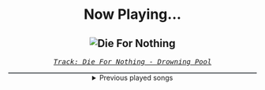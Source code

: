 <div align="center"> 
<h1>Now Playing...</h1>

![Die For Nothing](https://i.scdn.co/image/ab67616d00001e02d061406454b8d5912e0884ab)
--
_<samp><a href="https://open.spotify.com/track/6HX4pedxzrVgzJ6R8OEgms">Track: Die For Nothing - Drowning Pool</a></samp>_

<div style="border: 1px #4B5054 solid"></div>
<details>
  <summary>
    Previous played songs
  </summary>
  <table>
    <thead>
      <tr>
        <th>
          Artist
        </th>
        <th>
          Song
        </th>
        <th>
          Link
        </th>
      </tr>
    </thead>
    <tbody>
      <tr><td>Drowning Pool</td><td>Die For Nothing</td><td><a href="https://open.spotify.com/track/6HX4pedxzrVgzJ6R8OEgms">https://open.spotify.com/track/6HX4pedxzrVgzJ6R8OEgms</a></td></tr><tr><td>Drowning Pool</td><td>Anytime, Anyplace</td><td><a href="https://open.spotify.com/track/3cSYdYfINrEr2DMwDdA0uv">https://open.spotify.com/track/3cSYdYfINrEr2DMwDdA0uv</a></td></tr><tr><td>Drowning Pool</td><td>One Way Prophecy</td><td><a href="https://open.spotify.com/track/4znR3CsdY7auo8MB2RsL9a">https://open.spotify.com/track/4znR3CsdY7auo8MB2RsL9a</a></td></tr><tr><td>Drowning Pool</td><td>Apathetic</td><td><a href="https://open.spotify.com/track/4dMLdsH0Tnp0UG0Z77xcUS">https://open.spotify.com/track/4dMLdsH0Tnp0UG0Z77xcUS</a></td></tr><tr><td>Drowning Pool</td><td>Blindfold</td><td><a href="https://open.spotify.com/track/6z5678MyxD6voZbYRv8uTb">https://open.spotify.com/track/6z5678MyxD6voZbYRv8uTb</a></td></tr><tr><td>Drowning Pool</td><td>In Memory Of</td><td><a href="https://open.spotify.com/track/50Xv8c0Ht8WkGSEUW56Zw1">https://open.spotify.com/track/50Xv8c0Ht8WkGSEUW56Zw1</a></td></tr><tr><td>Drowning Pool</td><td>Skip to the End</td><td><a href="https://open.spotify.com/track/0fEEaCT4QGAszQ0sVqqhdU">https://open.spotify.com/track/0fEEaCT4QGAszQ0sVqqhdU</a></td></tr><tr><td>Drowning Pool</td><td>Bleed Wth You</td><td><a href="https://open.spotify.com/track/10QDAxIc1FuhhpL5b9rlxL">https://open.spotify.com/track/10QDAxIc1FuhhpL5b9rlxL</a></td></tr><tr><td>Drowning Pool</td><td>Understand</td><td><a href="https://open.spotify.com/track/4QdrM0GvbQAz1HYJ1abrHy">https://open.spotify.com/track/4QdrM0GvbQAz1HYJ1abrHy</a></td></tr><tr><td>Drowning Pool</td><td>Broken Again</td><td><a href="https://open.spotify.com/track/7xZIacS3dgPwaX0X6Tqa8O">https://open.spotify.com/track/7xZIacS3dgPwaX0X6Tqa8O</a></td></tr><tr><td>Drowning Pool</td><td>Life of Misery</td><td><a href="https://open.spotify.com/track/7rVJO4dQ60zMqsuj1tG2Hw">https://open.spotify.com/track/7rVJO4dQ60zMqsuj1tG2Hw</a></td></tr><tr><td>Drowning Pool</td><td>Low Crawl</td><td><a href="https://open.spotify.com/track/6bIWtwp7nPW2wJX0T25BFl">https://open.spotify.com/track/6bIWtwp7nPW2wJX0T25BFl</a></td></tr><tr><td>Drowning Pool</td><td>Saturday Night</td><td><a href="https://open.spotify.com/track/6J5bO6Cuupylk6yjgR722b">https://open.spotify.com/track/6J5bO6Cuupylk6yjgR722b</a></td></tr><tr><td>Drowning Pool</td><td>Digging These Holes</td><td><a href="https://open.spotify.com/track/0eyCznuxWttSQJCSz2dHoz">https://open.spotify.com/track/0eyCznuxWttSQJCSz2dHoz</a></td></tr><tr><td>Drowning Pool</td><td>One Finger and a Fist</td><td><a href="https://open.spotify.com/track/6PdEKf8CyyZfrFAGFi37gb">https://open.spotify.com/track/6PdEKf8CyyZfrFAGFi37gb</a></td></tr><tr><td>Motionless In White</td><td>Another Life: Motion Picture Collection (feat. Kerli)</td><td><a href="https://open.spotify.com/track/599YDzq35vEIGAE6CLO9OV">https://open.spotify.com/track/599YDzq35vEIGAE6CLO9OV</a></td></tr><tr><td>Bad Omens</td><td>Just Pretend</td><td><a href="https://open.spotify.com/track/1H4Y9uW4N0LsxJUz0VnaPJ">https://open.spotify.com/track/1H4Y9uW4N0LsxJUz0VnaPJ</a></td></tr><tr><td>Sabaton</td><td>Midway</td><td><a href="https://open.spotify.com/track/176KqQctKgo5GsQWhbRcYl">https://open.spotify.com/track/176KqQctKgo5GsQWhbRcYl</a></td></tr><tr><td>Sabaton</td><td>To Hell and Back</td><td><a href="https://open.spotify.com/track/1BrgjqSg9du0lj3TUMLluL">https://open.spotify.com/track/1BrgjqSg9du0lj3TUMLluL</a></td></tr><tr><td>Sabaton</td><td>Fields of Verdun</td><td><a href="https://open.spotify.com/track/2VS1jveuhfU7Latlgfh62T">https://open.spotify.com/track/2VS1jveuhfU7Latlgfh62T</a></td></tr>
    </tbody>
  </table>
</details>

</div>
